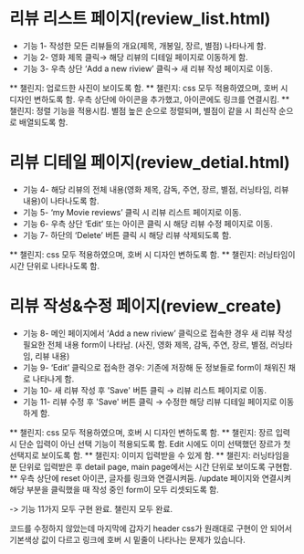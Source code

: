 # 리뷰 리스트 페이지(review_list.html)
- 기능 1- 작성한 모든 리뷰들의 개요(제목, 개봉일, 장르, 별점) 나타나게 함.     
- 기능 2- 영화 제목 클릭→ 해당 리뷰의 디테일 페이지로 이동하게 함. 
- 기능 3- 우측 상단 ‘Add a new riview’ 클릭→ 새 리뷰 작성 페이지로 이동.

 ** 챌린지: 업로드한 사진이 보이도록 함. 
 ** 챌린지: css 모두 적용하였으며, 호버 시 디자인 변하도록 함.
            우측 상단에 아이콘을 추가했고, 아이콘에도 링크를 연결시킴. 
 ** 챌린지: 정렬 기능을 적용시킴. 별점 높은 순으로 정렬되며, 별점이 같을 시 최신작 순으로 배열되도록 함. 

# 리뷰 디테일 페이지(review_detial.html)
- 기능 4- 해당 리뷰의 전체 내용(영화 제목, 감독, 주연, 장르, 별점, 러닝타임, 리뷰 내용)이 나타나도록 함. 
- 기능 5- ‘my Movie reviews’ 클릭 시 리뷰 리스트 페이지로 이동.
- 기능 6- 우측 상단 ‘Edit’ 또는 아이콘 클릭 시 해당 리뷰 수정 페이지로 이동.
- 기능 7- 하단의 ‘Delete’ 버튼 클릭 시 해당 리뷰 삭제되도록 함. 

** 챌린지: css 모두 적용하였으며, 호버 시 디자인 변하도록 함.
** 챌린지: 러닝타임이 시간 단위로 나타나도록 함. 

    

# 리뷰 작성&수정 페이지(review_create)
- 기능 8- 메인 페이지에서 ‘Add a new riview’ 클릭으로 접속한 경우 새 리뷰 작성 필요한 전체 내용 form이 나타남. (사진, 영화 제목, 감독, 주연, 장르, 별점, 러닝타임, 리뷰 내용)
- 기능 9- ‘Edit’ 클릭으로 접속한 경우: 기존에 저장해 둔 정보들로 form이 채워진 채로 나타나게 함. 
- 기능 10- 새 리뷰 작성 후 'Save' 버튼 클릭 → 리뷰 리스트 페이지로 이동.
- 기능 11- 리뷰 수정 후 'Save' 버튼 클릭 → 수정한 해당 리뷰 디테일 페이지로 이동하게 함. 

** 챌린지: css 모두 적용하였으며, 호버 시 디자인 변하도록 함. 
** 챌린지: 장르 입력 시 단순 입력이 아닌 선택 기능이 적용되도록 함. Edit 시에도 이미 선택했던 장르가 첫 선택지로 보이도록 함. 
** 챌린지: 이미지 입력받을 수 있게 함. 
** 챌린지: 러닝타임을 분 단위로 입력받은 후 detail page, main page에서는 시간 단위로 보이도록 구현함. 
** 우측 상단에 reset 아이콘, 글자를 링크와 연결시켜둠. /update 페이지와 연결시켜 해당 부분을 클릭했을 때 작성 중인 form이 모두 리셋되도록 함. 


->  기능 11가지 모두 구현 완료. 챌린지 모두 완료.

코드를 수정하지 않았는데 마지막에 갑자기 header css가 원래대로 구현이 안 되어서 기본색상 값이 다르고 링크에 호버 시 밑줄이 나타나는 문제가 있습니다. 